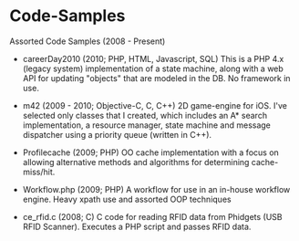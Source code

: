 Code-Samples
============

Assorted Code Samples (2008 - Present)

* careerDay2010 (2010; PHP, HTML, Javascript, SQL)
  This is a PHP 4.x (legacy system) implementation of a state machine, along with
  a web API for updating "objects" that are modeled in the DB. No framework in use. 

* m42 (2009 - 2010; Objective-C, C, C++)
  2D game-engine for iOS. I've selected only classes that I created, which includes
  an A* search implementation, a resource manager, state machine and message dispatcher 
  using a priority queue (written in C++).

* Profilecache (2009; PHP)
  OO cache implementation with a focus on allowing alternative methods and algorithms
  for determining cache-miss/hit. 

* Workflow.php (2009; PHP)
  A workflow for use in an in-house workflow engine. Heavy xpath use and assorted OOP
  techniques

* ce_rfid.c (2008; C)
  C code for reading RFID data from Phidgets (USB RFID Scanner). Executes a PHP script
  and passes RFID data. 

